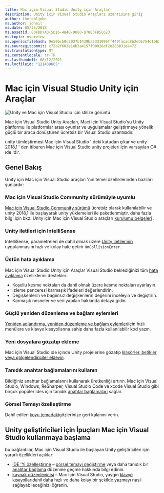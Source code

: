 ```yaml
---
title: Mac için Visual Studio Unity için Araçlar
description: Unity için Visual Studio Araçları uzantısına giriş
author: therealjohn
ms.author: johmil
ms.date: 05/25/2018
ms.assetid: 83FDD7A3-5D16-4B4B-9080-078E3FB5C623
ms.topic: overview
ms.openlocfilehash: 9e50bcb0c2037b1438ba5331096ff440facad8b2eb5754e1b62c8aa490b5dc61
ms.sourcegitcommit: c72b2f603e1eb3a4157f00926df2e263831ea472
ms.translationtype: MT
ms.contentlocale: tr-TR
ms.lasthandoff: 08/12/2021
ms.locfileid: "121439605"
---
```

# <a name="visual-studio-for-mac-tools-for-unity"></a>Mac için Visual Studio Unity için Araçlar

![Unity ve Mac için Visual Studio için stilize görüntü](media/vsmac-tools-unity-image1.png)

Mac için Visual Studio Unity Araçları, Maci için Visual Studio’yu Unity platformu ile platformlar arası oyunlar ve uygulamalar geliştirmeye yönelik güçlü bir araca dönüştüren ücretsiz bir Visual Studio uzantısıdır.

unity tümleştirmesi Mac için Visual Studio ' deki kutudan çıkar ve unity 2018,1 ' den itibaren Mac için Visual Studio unity projeleri için varsayılan C# ıde 'dir.

## <a name="overview"></a>Genel Bakış

Unity için Mac için Visual Studio araçları 'nın temel özelliklerinden bazıları şunlardır:

### <a name="compatible-with-visual-studio-for-mac-community-edition"></a>Mac için Visual Studio Community sürümüyle uyumlu

[Mac için Visual Studio Community sürümü](https://visualstudio.microsoft.com/) ücretsiz olarak kullanılabilir ve unity 2018,1 ile başlayarak unity yüklemeleri ile paketlenmiştir. daha fazla bilgi için bkz. Unity için Mac için Visual Studio araçları [kurulumu belgeleri](setup-vsmac-tools-unity.md) .

### <a name="intellisense-for-unity-messages"></a>Unity iletileri için IntelliSense

IntelliSense, parametreleri de dahil olmak üzere [Unity iletilerinin](using-vsmac-tools-unity.md#intellisense-for-unity-messages) uygulanmasını hızlı ve kolay hale getirir `OnCollisionEnter` .

### <a name="superior-debugging"></a>Üstün hata ayıklama

Mac için Visual Studio Unity için Araçlar Visual Studio beklediğinizi tüm [hata ayıklama](using-vsmac-tools-unity.md#unity-debugging) özelliklerini destekler:

* Koşullu kesme noktaları da dahil olmak üzere kesme noktaları ayarlayın.
* İzleme penceresi karmaşık ifadeleri değerlendirin.
* Değişkenlerin ve bağımsız değişkenlerin değerini inceleyin ve değiştirin.
* Karmaşık nesneler ve veri yapıları hakkında detaya gidin.

### <a name="powerful-refactoring-and-context-actions"></a>Güçlü yeniden düzenleme ve bağlam eylemleri

[Yeniden adlandırma, yeniden düzenleme ve bağlam eylemleri](refactoring.md)için hızlı menülere ve klavye kısayollarına sahip daha fazla kullanılabilir kod yazın.

### <a name="browse-and-add-new-files"></a>Yeni dosyalara gözatıp ekleme

Mac için Visual Studio ıde içinde Unity projelerine gözatıp [klasörler, betikler veya gölgelendiriciler ekleyin](using-vsmac-tools-unity.md#adding-new-unity-files-and-folders).

### <a name="use-familiar-key-bindings"></a>Tanıdık anahtar bağlamalarını kullanın

Bildiğiniz anahtar bağlamalarını kullanarak üretkenliği artırın. Mac için Visual Studio, Windows, ReSharper, Visual Studio Code ve xcode Visual Studio gibi birçok popüler ides için tanıdık [anahtar bağlamaları](customizing-the-ide.md) sağlar.

### <a name="customize-the-visual-theme"></a>Görsel Temayı özelleştirme

Dahil edilen [koyu temadaki](customizing-the-ide.md)gözlerinize geri kalanını verin.

## <a name="tips-for-unity-developers-getting-started-with-visual-studio-for-mac"></a>Unity geliştiricileri için İpuçları Mac için Visual Studio kullanmaya başlama

bu bağlantılar, Mac için Visual Studio ile başlayan Unity geliştiricileri için yararlı özellikleri açıklar:

* [IDE 'Yi özelleştirme](customizing-the-ide.md) – [görsel temayı değiştirme](customizing-the-ide.md#dark-theme) veya daha tanıdık bir [anahtar bağlama](customizing-the-ide.md#key-bindings) düzenine geçme hakkında bilgi edinin.
* [kaynak düzenleyicisi](source-editor.md) – Mac için Visual Studio, yaygın [klavye kısayolları](keyboard-shortcuts.md)dahil daha hızlı ve daha kolay bir şekilde yazmayı nasıl sağlayabileceğinizi öğrenin.
